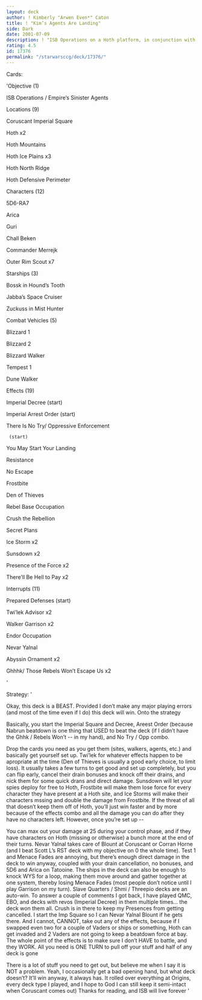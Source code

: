 ```yaml
---
layout: deck
author: ! Kimberly "Arwen Even*" Caton
title: ! "Kim’s Agents Are Landing"
side: Dark
date: 2001-07-09
description: ! "ISB Operations on a Hoth platform, in conjunction with You May Start Your Landing.  Went undefeated in the Origins Open, has beaten just about any and every light decktype there is."
rating: 4.5
id: 17376
permalink: "/starwarsccg/deck/17376/"
---
```

Cards: 

'Objective (1)

ISB Operations / Empire’s Sinister Agents


Locations (9)

Coruscant Imperial Square

Hoth x2

Hoth Mountains

Hoth Ice Plains x3

Hoth North Ridge

Hoth Defensive Perimeter


Characters (12)

5D6-RA7

Arica

Guri

Chall Beken

Commander Merrejk

Outer Rim Scout x7


Starships (3)

Bossk in Hound’s Tooth

Jabba’s Space Cruiser

Zuckuss in Mist Hunter


Combat Vehicles (5)

Blizzard 1

Blizzard 2

Blizzard Walker

Tempest 1

Dune Walker


Effects (19)

Imperial Decree (start)

Imperial Arrest Order (start)

There Is No Try/ Oppressive Enforcement 

     (start)

You May Start Your Landing

Resistance

No Escape

Frostbite

Den of Thieves

Rebel Base Occupation

Crush the Rebellion

Secret Plans

Ice Storm x2

Sunsdown x2

Presence of the Force x2

There’ll Be Hell to Pay x2


Interrupts (11)

Prepared Defenses (start)

Twi’lek Advisor x2

Walker Garrison x2

Endor Occupation

Nevar Yalnal

Abyssin Ornament x2

Ghhhk/ Those Rebels Won’t Escape Us x2







'

Strategy: '

Okay, this deck is a BEAST.  Provided I don’t make any major playing errors (and most of the time even if I do) this deck will win.  Onto the strategy


Basically, you start the Imperial Square and Decree, Areest Order (because Nabrun beatdown is one thing that USED to beat the deck (if I didn’t have the Ghhk / Rebels Won’t -- in my hand), and No Try / Opp combo.


Drop the cards you need as you get them (sites, walkers, agents, etc.) and basically get yourself set up.  Twi’lek for whatever effects happen to be apropriate at the time (Den of Thieves is usually a good early choice, to limit loss).  It usually takes a few turns to get good and set up completely, but you can flip early, cancel their drain bonuses and knock off their drains, and nick them for some quick drans and direct damage.  Sunsdown will let your spies deploy for free to Hoth, Frostbite will make them lose force for every character they have present at a Hoth site, and Ice Storms will make their characters mssing and double the damage from Frostbite. If the threat of all that doesn’t keep them off of Hoth, you’ll just win faster and by more because of the effects combo and all the damage you can do after they have no characters left.  However, once you’re set up --


You can max out your damage at 25 during your control phase, and if they have characters on Hoth (missing or otherwise) a bunch more at the end of their turns.  Nevar Yalnal takes care of Blount at Coruscant or Corran Horne (and I beat Scott L’s RST deck with my objective on 0 the whole time).  Test 1 and Menace Fades are annoying, but there’s enough direct damage in the deck to win anyway, coupled with your drain cancellation, no bonuses, and 5D6 and Arica on Tatooine.  The ships in the deck can also be enough to knock WYS for a loop, making them move around and gather together at one system, thereby losing Menace Fades (most people don’t notice until I play Garrison on my turn).  Slave Quarters / Shmi / Threepio decks are an auto-win.  To answer a couple of comments I got back, I have played QMC, EBO, and decks with revos (Imperial Decree) in them multiple times... the deck won them all.  Crush is in there to keep my Presences from getting cancelled.  I start the Imp Square so I can Nevar Yalnal Blount if he gets there.  And I cannot, CANNOT, take out any of the effects, because if I swapped even two for a couple of Vaders or ships or something, Hoth can get invaded and 2 Vaders are not going to keep a beatdown force at bay.  The whole point of the effects is to make sure I don’t HAVE to battle, and they WORK.  All you need is ONE TURN to pull off your stuff and half of any deck is gone


There is a lot of stuff you need to get out, but believe me when I say it is NOT a problem.  Yeah, I occasionally get a bad opening hand, but what deck doesn’t?  It’ll win anyway, it always has.  It rolled over everything at Origins, every deck type I played, and I hope to God I can still keep it semi-intact when Coruscant comes out)  Thanks for reading, and ISB will live forever     '
